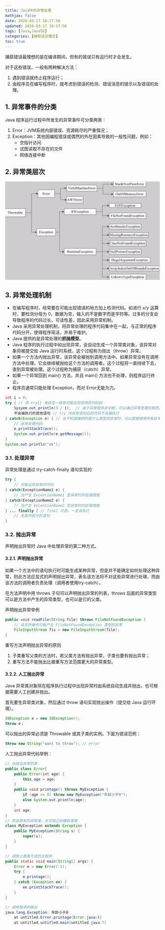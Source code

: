 ```yaml
---
title: Java中的异常处理
mathjax: false
date: 2020-03-17 18:17:50
updated: 2020-03-17 18:17:50
tags: [Java,JavaSE]
categories: [编程语言概念]
toc: true
---
```


捕获错误最理想的是在编译期间，但有的错误只有运行时才会发生。

对于这些错误，一般有两种解决方法：

1. 遇到错误就终止程序运行；
2. 由程序员在编写程序时，就考虑到错误的检测、错误消息的提示以及错误的处理。



## 1. 异常事件的分类

Java 程序运行过程中所发生的异常事件可分类两类：

1. Error：JVM系统内部错误、资源耗尽的严重情况；
2. Exception：其他因编程错误或偶然的外在因素导致的一般性问题，例如：
    * 空指针访问
    * 试图读取不存在的文件
    * 网络连接中断  






## 2. 异常类层次

![](https://raw.githubusercontent.com/gukaifeng/PicGo/master/img/Java%E4%B8%AD%E7%9A%84%E5%BC%82%E5%B8%B8%E5%A4%84%E7%90%86_1.png)



## 3. 异常处理机制

* 在编写程序时，经常要在可能出现错误的地方加上检测代码。如进行 x/y 运算时，要检测分母为 0，数据为空，输入的不是数字而是字符等。过多的分支会导致程序的代码过长，可读性差，因此采用异常机制。
* Java 采用异常处理机制，将异常处理的程序代码集中在一起，与正常的程序代码分开，使得程序简洁，并易于维护。
* Java 提供的是异常处理的**抓抛模型**。
* Java 程序的执行过程中如出现异常，会自动生成一个异常类对象，该异常对象将被提交给 Java 运行时系统，这个过程称为抛出（throw）异常。
* 如果一个方法内抛出异常，该异常会被抛到调用方法中。如果异常没有在调用方法中处理，它会继续被抛给这个方法的调用者。这个过程将一直持续下去，直到异常被处理。这个过程称为捕获（catch）异常。
* 如果一个异常回到 main() 方法，并且 main() 方法也不处理，则程序运行终止。
* 程序员通常只能处理 Exception，而对 Error无能为力。

```JAVA
int i = 0;
try { // 用 try{} 来括住一段有可能出现异常的代码段
    Sysyem.out.println(3 / i);	// 由于异常程序会中断，可以通过异常处理机制防止程序中断
    不会被执行的其他语句 // try 内异常语句后的代码不会被执行
} catch(Exception e) { // 当不知道捕获的是什么类型的异常时，可以直接使用所有异常的父类 Exception
    // 异常处理代码
    e.printStackTrace();
    System.out.println(e.getMessage());
}
System.out.println("ok");
```



### 3.1. 处理异常

异常处理是通过 try-catch-finally 语句实现的

```java
try {
    // 可能出现异常的代码
} catch(ExceptionName1 e) {
    // 当产生 ExcentionName1 型异常时的处理措施
} catch(ExceptionName2 e) {
    // 当产生 ExcentionName2 型异常时的处理措施
} ... finally { // final 可选，一定会执行
    // 无条件执行的语句
}
```

### 3.2. 抛出异常

声明抛出异常时 Java 中处理异常的第二种方式。

#### 3.2.1. 声明抛出异常

如果一个方法中的语句执行时可能生成某种异常，但是并不能确定如何处理这种异常，则此方法应显式的声明抛出异常，表名该方法将不对这些异常进行处理，而由该方法的调用者负责处理（调用者使用try-catch）。

在方法声明中用 throws 子句可以声明抛出异常的列表，throws 后面的异常类型可以是方法中产生的异常类型，也可以是它的父类。

声明抛出异常举例

```java
public void readFile(String file) throws FileNotFoundException {
    // 读文件操作可能产生 FileNotFoundException 类型的异常
    FileInputStream fis = new FileInputStream(file);
}
```

重写方法声明抛出异常的原则

1. 子类重写父类的方法时，若父类方法有抛出异常，子类也要有抛出异常；
2. 重写方法不能抛出比被重写方法范围更大的异常类型。



#### 3.2.2. 人工抛出异常

Java 异常类对象除在程序执行过程中出现异常时由系统自动生成并抛出，也可根据需要人工创建并抛出。

首先要生异常类对象，然后通过 throw 语句实现抛出操作（提交给 Java 运行环境）。

```java
IOException e = new IOException();
throw e；
```

可以抛出的异常必须是 Throwable 或其子类的实例。下面为错误范例：

```java
throw new String("want to throw"); // error
```



人工抛出异常代码举例：

```java
// 会抛出异常的类
public class Error{
    public Error(int age) {
        this.age = age;
    }
    public void printage() throws MyException {
        if (age <= 0) throw new MyException("年龄小于0");
        else System.out.println(age);
    }
    int age;
}
// 除自原有的异常类，也可自己创建异常类
class MyException extends Exception {
    public MyException(String s) {
        super(s);
    }
}
```

```java
// 调用上面类方法的主程序
public static void main(String[] args) {
    Error e = new Error(-1);
    try {
        e.printage();
    } catch (Exception ee) {
        ee.printStackTrace();
    }
}
```

```java
// 调用程序的输出
java.lang.Exception: 年龄小于0
	at untitled.Error.printage(Error.java:8)
	at untitled.untitled.main(untitled.java:7)
```
